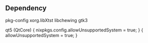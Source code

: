 Dependency
---

pkg-config
xorg.libXtst
libchewing
gtk3

qt5  (QtCore)
  { nixpkgs.config.allowUnsupportedSystem = true; }
  { allowUnsupportedSystem = true; }

